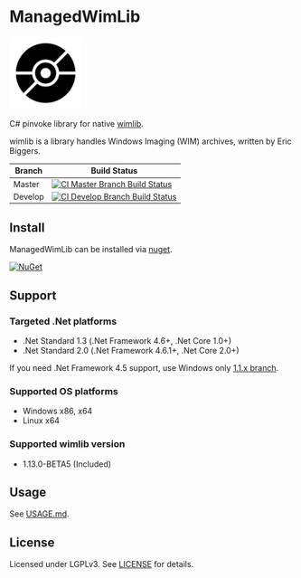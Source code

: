 # ManagedWimLib

<div style="text-align: left">
    <img src="./Image/Logo.svg" height="128">
</div>

C# pinvoke library for native [wimlib](https://wimlib.net).

wimlib is a library handles Windows Imaging (WIM) archives, written by Eric Biggers.

| Branch    | Build Status   |
|-----------|----------------|
| Master    | [![CI Master Branch Build Status](https://ci.appveyor.com/api/projects/status/wtb8ong8c112f4ug/branch/master?svg=true)](https://ci.appveyor.com/project/ied206/managedwimlib/branch/master) |
| Develop   | [![CI Develop Branch Build Status](https://ci.appveyor.com/api/projects/status/wtb8ong8c112f4ug/branch/develop?svg=true)](https://ci.appveyor.com/project/ied206/managedwimlib/branch/develop) |

## Install

ManagedWimLib can be installed via [nuget](https://www.nuget.org/packages/ManagedWimLib).

[![NuGet](https://buildstats.info/nuget/ManagedWimLib)](https://www.nuget.org/packages/ManagedWimLib)

## Support

### Targeted .Net platforms

- .Net Standard 1.3 (.Net Framework 4.6+, .Net Core 1.0+)
- .Net Standard 2.0 (.Net Framework 4.6.1+, .Net Core 2.0+)

If you need .Net Framework 4.5 support, use Windows only [1.1.x branch](https://www.nuget.org/packages/ManagedWimLib/1.1.2).

### Supported OS platforms

- Windows x86, x64
- Linux x64

### Supported wimlib version

- 1.13.0-BETA5 (Included)

## Usage

See [USAGE.md](./USAGE.md).

## License

Licensed under LGPLv3.
See [LICENSE](./LICENSE) for details.
